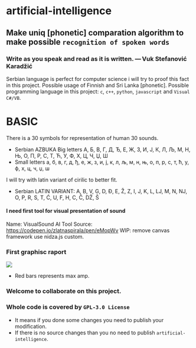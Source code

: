 # artificial-intelligence
## Make uniq [phonetic] comparation algorithm to make possible `recognition of spoken words`
### Write as you speak and read as it is written.  — Vuk Stefanović Karadžić 


Serbian language is perfect for computer science i will try to proof this fact in this project.
Possible usage of Finnish and Sri Lanka [phonetic].
Possible programming language in this project: `c`, `c++`, `python`, `javascript` and `Visual C#/VB`.

# BASIC
There is a 30 symbols for representation of human 30 sounds.

- Serbian AZBUKA
  Big letters
  А, Б, В, Г, Д, Ђ, Е, Ж, З, И, Ј, К, Л, Љ, М, Н, Њ, О, П, Р, С, Т, Ћ, У, Ф, Х, Ц, Ч, Џ, Ш
- Small letters
  a, б, в, г, д, ђ, е, ж, з, и, ј, к, л, љ, м, н, њ, о, п, р, с, т, ћ, у, ф, х, ц, ч, џ, ш


I will try with latin variant of cirilic to better fit.

 - Serbian LATIN VARIANT:
   A, B, V, G, D, Đ, E, Ž, Z, I, J, K, L, LJ, M, N, NJ, O, P, R, S, T, Ć, U, F, H, C, Č, DŽ, Š

#### I need first tool for visual presentation of sound
  Name: VisualSound AI Tool
  Source: https://codepen.io/zlatnaspirala/pen/eMopWv
  WIP: remove canvas framework use nidza.js custom.


### First graphisc raport

![](https://github.com/zlatnaspirala/rocket-craft/blob/master/data/raports/a-sample1.png)

 - Red bars represents max amp.



### Welcome to collaborate on this project.

### Whole code is covered by `GPL-3.0 License`

 - It means if you done some changes you need to publish your modification.
 - If there is no source changes than you no need to publish `artificial-intelligence`.
